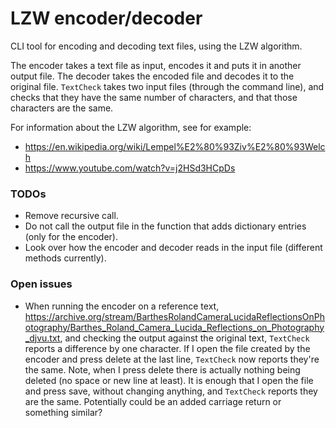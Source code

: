 # LZW encoder/decoder

CLI tool for encoding and decoding text files, using the LZW algorithm.

The encoder takes a text file as input, encodes it and puts it in another output file. 
The decoder takes the encoded file and decodes it to the original file.
`TextCheck` takes two input files (through the command line), and checks that they have 
the same number of characters, and that those characters are the same.  

For information about the LZW algorithm, see for example:
* https://en.wikipedia.org/wiki/Lempel%E2%80%93Ziv%E2%80%93Welch
* https://www.youtube.com/watch?v=j2HSd3HCpDs

### TODOs

* Remove recursive call.
* Do not call the output file in the function that adds dictionary entries (only for the encoder).
* Look over how the encoder and decoder reads in the input file (different methods currently).

### Open issues

* When running the encoder on a reference text,
https://archive.org/stream/BarthesRolandCameraLucidaReflectionsOnPhotography/Barthes_Roland_Camera_Lucida_Reflections_on_Photography_djvu.txt,
and checking the output against the original text, `TextCheck` reports a difference by one character. 
If I open the file created by the encoder and press delete at the last line, `TextCheck` now reports they're the same. 
Note, when I press delete there is actually nothing being deleted (no space or new line at least).
It is enough that I open the file and press save, without changing anything, and `TextCheck` reports they are the same. 
Potentially could be an added carriage return or something similar?
